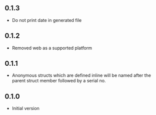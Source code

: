 ## 0.1.3
- Do not print date in generated file

## 0.1.2
- Removed web as a supported platform

## 0.1.1

- Anonymous structs which are defined inline will be named after the parent struct member followed by a serial no.
## 0.1.0

- Initial version
